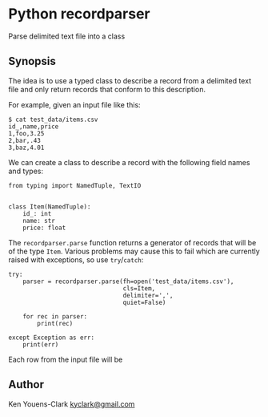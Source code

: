 # Python recordparser

Parse delimited text file into a class

## Synopsis

The idea is to use a typed class to describe a record from a delimited 
text file and only return records that conform to this description.

For example, given an input file like this:

```
$ cat test_data/items.csv
id_,name,price
1,foo,3.25
2,bar,.43
3,baz,4.01
```

We can create a class to describe a record with the following field names 
and types:

```
from typing import NamedTuple, TextIO


class Item(NamedTuple):
    id_: int
    name: str
    price: float
```

The `recordparser.parse` function returns a generator of records that 
will be of the type `Item`.
Various problems may cause this to fail which are currently raised
with exceptions, so use `try`/`catch`:

```
try:
    parser = recordparser.parse(fh=open('test_data/items.csv'),
                                cls=Item,
                                delimiter=',',
                                quiet=False)

    for rec in parser:
        print(rec)

except Exception as err:
    print(err)
```

Each row from the input file will be 

## Author

Ken Youens-Clark <kyclark@gmail.com>
